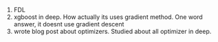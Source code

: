 

1. FDL 
2. xgboost in deep. How actually its uses gradient method. One word answer, it doesnt use gradient descent
3. wrote blog post about optimizers. Studied about all optimizer in deep.


